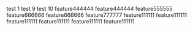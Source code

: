 test 1
test 9
test 10
feature444444
feature444444
feature555555
feature666666
feature666666
feature777777
feature111111
feature111111
feature111111
feature111111
feature111111
feature111111
